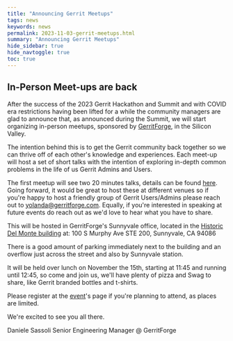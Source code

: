 ```yaml
---
title: "Announcing Gerrit Meetups"
tags: news
keywords: news
permalink: 2023-11-03-gerrit-meetups.html
summary: "Announcing Gerrit Meetups"
hide_sidebar: true
hide_navtoggle: true
toc: true
---
```


## In-Person Meet-ups are back

After the success of the 2023 Gerrit Hackathon and Summit and with COVID era
restrictions having been lifted for a while the community managers are glad to
announce that, as announced during the Summit, we will start organizing
in-person meetups, sponsored by [GerritForge](https:gerritforge.com), in the Silicon Valley.

The intention behind this is to get the Gerrit community back together so we
can thrive off of each other's knowledge and experiences.
Each meet-up will host a set of short talks with the intention of exploring
in-depth common problems in the life of us Gerrit Admins and Users.

The first meetup will see two 20 minutes talks, details can be found [here](https://www.meetup.com/it-IT/gerritmeets/events/296847753/).
Going forward, it would be great to host these at different venues so if you're happy
to host a friendly group of Gerrit Users/Admins please reach out to [yolanda@gerritforge.com](mailto:yolanda@gerritforge.com).
Equally, if you're interested in speaking at future events do reach out as we'd love to
hear what you have to share.


This will be hosted in GerritForge's Sunnyvale office, located in the
[Historic Del Monte building](https://maps.app.goo.gl/TrL4VNpJtfV49v1J7) at:
100 S Murphy Ave STE 200,
Sunnyvale,
CA 94086

There is a good amount of parking immediately next to the building and an
overflow just across the street and also by Sunnyvale station.

It will be held over lunch on November the 15th, starting at 11:45 and running until 12:45, so come
and join us, we'll have plenty of pizza and Swag to share, like Gerrit branded
bottles and t-shirts.

Please register at the [event](https://www.meetup.com/it-IT/gerritmeets/events/296847753/)'s page if you're planning to attend, as places
are limited.

We're excited to see you all there.

Daniele Sassoli
Senior Engineering Manager @ GerritForge
